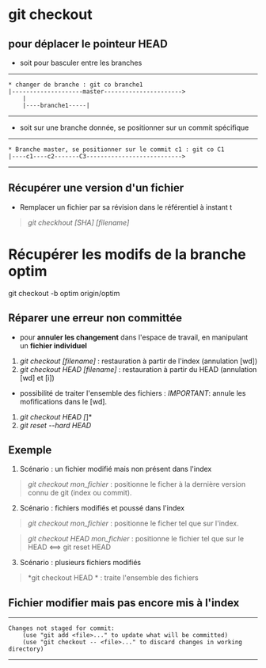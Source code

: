 git checkout
============

## pour déplacer le pointeur HEAD
* soit pour basculer entre les branches
---
	* changer de branche : git co branche1
	|--------------------master---------------------->	
		|
        |----branche1-----|
 
--- 

* soit sur une branche donnée, se positionner sur un commit spécifique
---
	* Branche master, se positionner sur le commit c1 : git co C1
	|----c1----c2-------C3--------------------------->	

--- 

## Récupérer une version d'un fichier
* Remplacer un fichier par sa révision dans le référentiel à instant t
> *git checkhout [SHA] [filename]*

# Récupérer les modifs de la branche optim
git checkout -b optim origin/optim

## Réparer une erreur non committée
* pour **annuler les changement** dans l'espace de travail, en manipulant un **fichier individuel**
1. *git checkout [filename]* : restauration à partir de l'index (annulation [wd])
2. *git checkout HEAD [filename]* : restauration à partir du HEAD (annulation [wd] et [i])

* possibilité de traiter l'ensemble des fichiers : 
*IMPORTANT*: annule les mofifications dans le [wd].
1. *git checkout HEAD [*]*
2. *git reset --hard HEAD*

## Exemple
1. Scénario : un fichier modifié mais non présent dans l'index
> *git checkout mon_fichier* : positionne le ficher à la dernière version connu de git (index ou commit).

2. Scénario : fichiers modifiés et poussé dans l'index
> *git checkout mon_fichier* : positionne le ficher tel que sur l'index.

> *git checkout HEAD mon_fichier* : positionne le fichier tel que sur le HEAD <==> git reset HEAD

3. Scénario : plusieurs fichiers modifiés
> *git checkout HEAD * : traite l'ensemble des fichiers

## Fichier modifier mais pas encore mis à l'index
---

	Changes not staged for commit:
  		(use "git add <file>..." to update what will be committed)
  		(use "git checkout -- <file>..." to discard changes in working directory)
---
